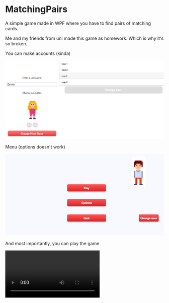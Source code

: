 # MatchingPairs

A simple game made in WPF where you have to find pairs of matching cards.

Me and my friends from uni made this game as homework. Which is why it's so broken.

You can make accounts (kinda)

![alt text](<README/Screenshot 2025-05-08 213455.png>)

Menu (options doesn't work)

![alt text](<README/Screenshot 2025-05-08 213507.png>)

And most importantly, you can play the game

<video controls src="README/Screen Recording 2025-05-08 213039.mp4" title="Title"></video>